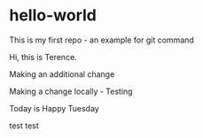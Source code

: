 # hello-world
This is my first repo - an example for git command

Hi, this is Terence.

Making an additional change

Making a change locally - Testing

Today is Happy Tuesday

test
test